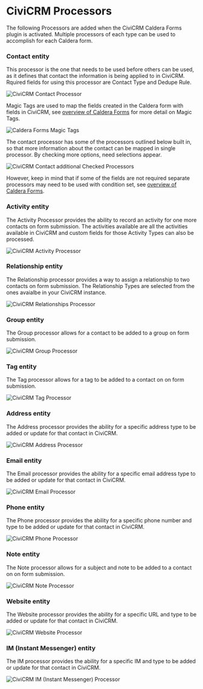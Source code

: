 # CiviCRM Processors

The following Processors are added when the CiviCRM Caldera Forms plugin is activated. Multiple processors of each type can be used to accomplish for each Caldera form.

### Contact entity

This processor is the one that needs to be used before others can be used, as it defines that contact the information is being applied to in CiviCRM. Rquired fields for using this processor are Contact Type and Dedupe Rule.

![CiviCRM Contact Processor](/images/caldera-contact-processor.jpg)

Magic Tags are used to map the fields created in the Caldera form with fields in CiviCRM, see [overview of Caldera Forms](/overview) for more detail on Magic Tags.

![Caldera Forms Magic Tags](/images/contact-processor-magic-tags.jpg)

The contact processor has some of the processors outlined below built in, so that more information about the contact can be mapped in single processor. By checking more options, need selections appear.

![CiviCRM Contact additional Checked Processors](/images/caldera-contact-checked-selections.jpg)

However, keep in mind that if some of the fields are not required separate processors may need to be used with condition set, see [overview of Caldera Forms](/overview).

### Activity entity

The Activity Processor provides the ability to record an activity for one more contacts on form submission. The activities available are all the activities available in CiviCRM and custom fields for those Activity Types can also be processed.

![CiviCRM Activity Processor](/images/caldera-activity-processor.jpg)

### Relationship entity

The Relationship processor provides a way to assign a relationship to two contacts on form submission. The Relationship Types are selected from the ones avaialbe in your CiviCRM instance.

![CiviCRM Relationships Processor](/images/caldera-relationship-processor.jpg)

### Group entity

The Group processor allows for a contact to be added to a group on form submission.

![CiviCRM Group Processor](/images/caldera-group-processor.jpg)

### Tag entity

The Tag processor allows for a tag to be added to a contact on on form submission.

![CiviCRM Tag Processor](/images/caldera-tag-processor.jpg)

### Address entity

The Address processor provides the ability for a specific address type to be added or update for that contact in CiviCRM.

![CiviCRM Address Processor](/images/caldera-address-processor.jpg)

### Email entity

The Email processor provides the ability for a specific email address type to be added or update for that contact in CiviCRM.

![CiviCRM Email Processor](/images/caldera-email-processor.jpg)

### Phone entity

The Phone processor provides the ability for a specific phone number and type to be added or update for that contact in CiviCRM.

![CiviCRM Phone Processor](/images/caldera-phone-processor.jpg)

### Note entity

The Note processor allows for a subject and note to be added to a contact on on form submission.

![CiviCRM Note Processor](/images/caldera-note-processor.jpg)

### Website entity

The Website processor provides the ability for a specific URL and type to be added or update for that contact in CiviCRM.

![CiviCRM Website Processor](/images/caldera-website-processor.jpg)

### IM (Instant Messenger) entity

The IM processor provides the ability for a specific IM and type to be added or update for that contact in CiviCRM.

![CiviCRM IM (Instant Messenger) Processor](/images/caldera-im-processor.jpg)
